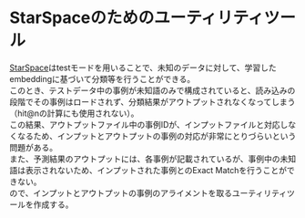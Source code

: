 # StarSpaceのためのユーティリティツール
[StarSpace](https://github.com/facebookresearch/StarSpace)はtestモードを用いることで、未知のデータに対して、学習したembeddingに基づいて分類等を行うことができる。  
このとき、テストデータ中の事例が未知語のみで構成されていると、読み込みの段階でその事例はロードされず、分類結果がアウトプットされなくなってしまう（hit@nの計算にも使用されない）。  
この結果、アウトプットファイル中の事例IDが、インプットファイルと対応しなくなるため、インプットとアウトプットの事例の対応が非常にとりづらいという問題がある。  
また、予測結果のアウトプットには、各事例が記載されているが、事例中の未知語は表示されないため、インプットされた事例とのExact Matchを行うことができない。  
ので、インプットとアウトプットの事例のアライメントを取るユーティリティツールを作成する。
